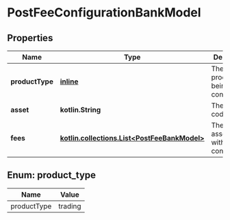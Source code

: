 
# PostFeeConfigurationBankModel

## Properties
Name | Type | Description | Notes
------------ | ------------- | ------------- | -------------
**productType** | [**inline**](#ProductType) | The type of product being configured. | 
**asset** | **kotlin.String** | The asset code. | 
**fees** | [**kotlin.collections.List&lt;PostFeeBankModel&gt;**](PostFeeBankModel.md) | The fees associated with the configuration | 


<a name="ProductType"></a>
## Enum: product_type
Name | Value
---- | -----
productType | trading



